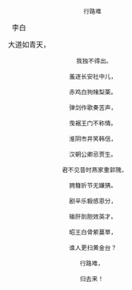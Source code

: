                                                     行路难
                                                    
                                                    李白
                                                    
                                                  大道如青天，
                                                
                                                  我独不得出。
                                                  
                                                羞逐长安社中儿，

                                                赤鸡白狗赌梨栗。

                                                弹剑作歌奏苦声，

                                                曳裾王门不称情。

                                                淮阴市井笑韩信，
                                               
                                                汉朝公卿忌贾生。

                                              君不见昔时燕家重郭隗，

                                                拥篲折节无嫌猜。

                                                剧辛乐毅感恩分，

                                                输肝剖胆效英才。

                                                昭王白骨萦蔓草，

                                                谁人更扫黄金台？

                                                   行路难，

                                                   归去来！
